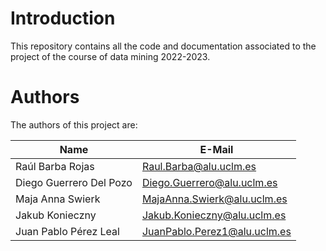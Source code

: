 # Introduction

This repository contains all the code and documentation associated to the project of the course of data mining 2022-2023.

# Authors

The authors of this project are:


<table>
  <thead>
    <th>Name</th>
    <th>E-Mail</th>
  </thead>
  <tbody>
    <tr>
      <td>Raúl Barba Rojas</td>
      <td><a href="Raul.Barba@alu.uclm.es">Raul.Barba@alu.uclm.es</a></td>
    </tr>
    <tr>
      <td>Diego Guerrero Del Pozo</td>
      <td><a href="Diego.Guerrero@alu.uclm.es">Diego.Guerrero@alu.uclm.es</a></td>
    </tr>
    <tr>
      <td>Maja Anna Swierk</td>
      <td><a href="MajaAnna.Swierk@alu.uclm.es">MajaAnna.Swierk@alu.uclm.es</a></td>
    </tr>
    <tr>
      <td>Jakub Konieczny</td>
      <td><a href="Jakub.Konieczny@alu.uclm.es">Jakub.Konieczny@alu.uclm.es</a></td>
    </tr>
    <tr>
      <td>Juan Pablo Pérez Leal</td>
      <td><a href="JuanPablo.Perez1@alu.uclm.es">JuanPablo.Perez1@alu.uclm.es</a></td>
    </tr>
  </tbody>
</table>
